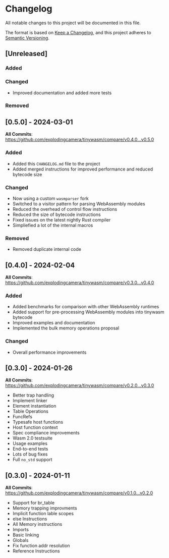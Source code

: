 # Changelog

All notable changes to this project will be documented in this file.

The format is based on [Keep a Changelog](https://keepachangelog.com/en/1.1.0/),
and this project adheres to [Semantic Versioning](https://semver.org/spec/v2.0.0.html).

## [Unreleased]

### Added

### Changed

- Improved documentation and added more tests

### Removed

## [0.5.0] - 2024-03-01

**All Commits**: https://github.com/explodingcamera/tinywasm/compare/v0.4.0...v0.5.0

### Added

- Added this `CHANGELOG.md` file to the project
- Added merged instructions for improved performance and reduced bytecode size

### Changed

- Now using a custom `wasmparser` fork
- Switched to a visitor pattern for parsing WebAssembly modules
- Reduced the overhead of control flow instructions
- Reduced the size of bytecode instructions
- Fixed issues on the latest nightly Rust compiler
- Simpliefied a lot of the internal macros

### Removed

- Removed duplicate internal code

## [0.4.0] - 2024-02-04

**All Commits**: https://github.com/explodingcamera/tinywasm/compare/v0.3.0...v0.4.0

### Added

- Added benchmarks for comparison with other WebAssembly runtimes
- Added support for pre-processing WebAssembly modules into tinywasm bytecode
- Improved examples and documentation
- Implemented the bulk memory operations proposal

### Changed

- Overall performance improvements

## [0.3.0] - 2024-01-26

**All Commits**: https://github.com/explodingcamera/tinywasm/compare/v0.2.0...v0.3.0

- Better trap handling
- Implement linker
- Element instantiation
- Table Operations
- FuncRefs
- Typesafe host functions
- Host function context
- Spec compliance improvements
- Wasm 2.0 testsuite
- Usage examples
- End-to-end tests
- Lots of bug fixes
- Full `no_std` support

## [0.3.0] - 2024-01-11

**All Commits**: https://github.com/explodingcamera/tinywasm/compare/v0.1.0...v0.2.0

- Support for br_table
- Memory trapping improvments
- Implicit function lable scopes
- else Instructions
- All Memory instructions
- Imports
- Basic linking
- Globals
- Fix function addr resolution
- Reference Instructions
